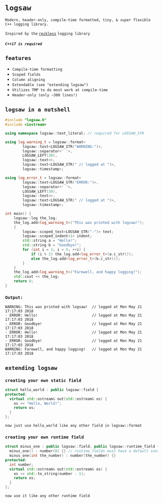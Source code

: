 # `logsaw`
`Modern, header-only, compile-time formatted, tiny, & `*`super`*` flexible C++ logging library.`

`Inspired by the` [`reckless`](https://github.com/mattiasflodin/reckless) `logging library`

##### `C++17 is required`

## `features`
- `Compile-time formatting`
- `Scoped fields`
- `Column aligning`
- `Extendable (see "extending logsaw")`
- `Utilizes TMP to do most work at compile-time`
- `Header-only (only ~300 lines!)`

## `logsaw in a nutshell`
```cpp
#include "logsaw.h"
#include <iostream>

using namespace logsaw::text_literal; // required for LOGSAW_STR

using log_warning_t = logsaw::format<
        logsaw::text<LOGSAW_STR("WARNING:")>,
        logsaw::separator<' '>,
        LOGSAW_LEFT(30),
        logsaw::text<>,
        logsaw::text<LOGSAW_STR(" // logged at ")>,
        logsaw::timestamp>;

using log_error_t = logsaw::format<
        logsaw::text<LOGSAW_STR("ERROR:")>,
        logsaw::separator<' '>,
        LOGSAW_LEFT(30),
        logsaw::text<>,
        logsaw::text<LOGSAW_STR(" // logged at ")>,
        logsaw::timestamp>;

int main() {
    logsaw::log the_log;
    the_log.add<log_warning_t>("This was printed with logsaw!");
    {
        logsaw::scoped_text<LOGSAW_STR("-")> text;
        logsaw::scoped_indent<1> indent;
        std::string a = "Hello!";
        std::string b = "Goodbye!";
        for (int i = 1; i < 5; ++i) {
            if (i % 2) the_log.add<log_error_t>(a.c_str());
            else the_log.add<log_error_t>(b.c_str());
        }
    }
    the_log.add<log_warning_t>("Farewell, and happy logging!");
    std::cout << the_log;
    return 0;
}
```
### `Output:`
```
WARNING: This was printed with logsaw!  // logged at Mon May 21 17:17:03 2018
- ERROR: Hello!                         // logged at Mon May 21 17:17:03 2018
- ERROR: Goodbye!                       // logged at Mon May 21 17:17:03 2018
- ERROR: Hello!                         // logged at Mon May 21 17:17:03 2018
- ERROR: Goodbye!                       // logged at Mon May 21 17:17:03 2018
WARNING: Farewell, and happy logging!   // logged at Mon May 21 17:17:03 2018
```
## `extending logsaw`
### `creating your own static field`
```cpp
struct hello_world : public logsaw::field {
protected:
  virtual std::ostream& out(std::ostream& os) {
    os << "Hello, World!";
    return os;
  }
};
```
`now just use hello_world like any other field in logsaw::format`
### `creating your own runtime field`
```cpp
struct minus_one : public logsaw::field, public logsaw::runtime_field {
  minus_one() : number(0) {} // runtime_fields must have a default constructor
  minus_one(int the_number) : number(the_number) {}
protected:
  int number;
  virtual std::ostream& out(std::ostream& os) {
    os << std::to_string(number - 1);
    return os;
  }
};
```
`now use it like any other runtime field`
